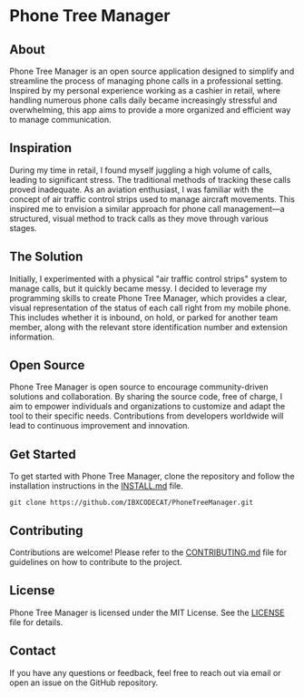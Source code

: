 # Phone Tree Manager

## About

Phone Tree Manager is an open source application designed to simplify and streamline the process of managing phone calls in a professional setting. Inspired by my personal experience working as a cashier in retail, where handling numerous phone calls daily became increasingly stressful and overwhelming, this app aims to provide a more organized and efficient way to manage communication.

## Inspiration

During my time in retail, I found myself juggling a high volume of calls, leading to significant stress. The traditional methods of tracking these calls proved inadequate. As an aviation enthusiast, I was familiar with the concept of air traffic control strips used to manage aircraft movements. This inspired me to envision a similar approach for phone call management—a structured, visual method to track calls as they move through various stages.

## The Solution

Initially, I experimented with a physical "air traffic control strips" system to manage calls, but it quickly became messy. I decided to leverage my programming skills to create Phone Tree Manager, which provides a clear, visual representation of the status of each call right from my mobile phone. This includes whether it is inbound, on hold, or parked for another team member, along with the relevant store identification number and extension information.

## Open Source

Phone Tree Manager is open source to encourage community-driven solutions and collaboration. By sharing the source code, free of charge, I aim to empower individuals and organizations to customize and adapt the tool to their specific needs. Contributions from developers worldwide will lead to continuous improvement and innovation.

## Get Started

To get started with Phone Tree Manager, clone the repository and follow the installation instructions in the [INSTALL.md](https://github.com/IBXCODECAT/PhoneTreeManager/blob/main/INSTALL.md) file.

`git clone https://github.com/IBXCODECAT/PhoneTreeManager.git`


## Contributing

Contributions are welcome! Please refer to the [CONTRIBUTING.md](https://github.com/IBXCODECAT/PhoneTreeManager/blob/main/CONTRIBUTING.md) file for guidelines on how to contribute to the project.

## License

Phone Tree Manager is licensed under the MIT License. See the [LICENSE](https://github.com/IBXCODECAT/PhoneTreeManager/blob/main/LICENSE) file for details.

## Contact

If you have any questions or feedback, feel free to reach out via email or open an issue on the GitHub repository.
